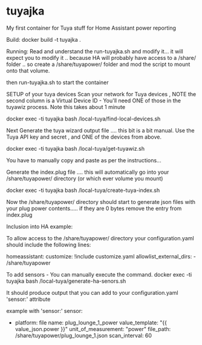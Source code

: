 # tuyajka
My first container for Tuya stuff for Home Assistant power reporting

Build:
 docker build -t tuyajka .

Running:
 Read and understand the run-tuyajka.sh and modify it...  it will expect you to modify it .. because HA will probably have access to a /share/ folder .. so create a /share/tuyapower/ folder and mod the script to mount onto that volume.

 then run-tuyajka.sh to start the container


SETUP of your tuya devices
 Scan your network for Tuya devices , NOTE the second column is a Virtual Device ID - You'll need ONE of those in the tuyawiz process. Note this takes about 1 minute

   docker exec -ti tuyajka bash /local-tuya/find-local-devices.sh

 Next Generate the tuya wizard output file .... this bit is a bit manual. Use the Tuya API key and secret , and ONE of the devices from above.

  docker exec -ti tuyajka bash /local-tuya/get-tuyawiz.sh

 You have to manually copy and paste as per the instructions...



 Generate the index.plug file .... this will automatically go into your /share/tuyapower/ directory (or which ever volume you mount)

   docker exec -ti tuyajka bash /local-tuya/create-tuya-index.sh

 Now the /share/tuyapower/ directory should start to generate json files with your plug power contents..... if they are 0 bytes remove the entry from index.plug


 Inclusion into HA example:

 To allow access to the /share/tuyapower/ directory your configuration.yaml should include the following lines:

homeassistant:
  customize: !include customize.yaml
  allowlist_external_dirs:
    - /share/tuyapower

 To add sensors - You can manually execute the command.
   docker exec -ti tuyajka bash /local-tuya/generate-ha-senors.sh

 It should produce output that you can add to your configuration.yaml 'sensor:' attribute

example with 'sensor:'
 sensor:
   - platform: file
    name: plug_lounge_1_power
    value_template: "{{ value_json.power }}"
    unit_of_measurement: "power"
    file_path: /share/tuyapower/plug_lounge_1.json
    scan_interval: 60


